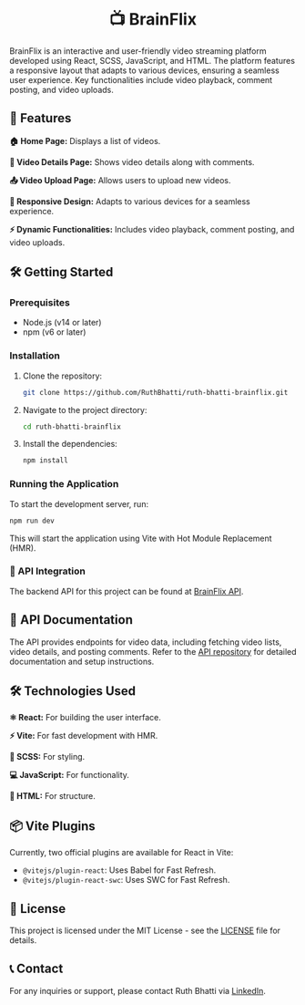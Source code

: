 <div align="center">
  <h1>📺 BrainFlix</h1>
</div>

BrainFlix is an interactive and user-friendly video streaming platform developed using React, SCSS, JavaScript, and HTML. The platform features a responsive layout that adapts to various devices, ensuring a seamless user experience. Key functionalities include video playback, comment posting, and video uploads.

## 🚀 Features

**🏠 Home Page:** Displays a list of videos.

**🎥 Video Details Page:** Shows video details along with comments.

**📤 Video Upload Page:** Allows users to upload new videos.

**📱 Responsive Design:** Adapts to various devices for a seamless experience.

**⚡ Dynamic Functionalities:** Includes video playback, comment posting, and video uploads.

## 🛠️ Getting Started

### Prerequisites

- Node.js (v14 or later)
- npm (v6 or later)

### Installation

1. Clone the repository:
   ```bash
   git clone https://github.com/RuthBhatti/ruth-bhatti-brainflix.git
   ```
2. Navigate to the project directory:
   ```bash
   cd ruth-bhatti-brainflix
   ```
3. Install the dependencies:
   ```bash
   npm install
   ```

### Running the Application

To start the development server, run:
```bash
npm run dev
```
This will start the application using Vite with Hot Module Replacement (HMR).

### 🔗 API Integration

The backend API for this project can be found at [BrainFlix API](https://github.com/RuthBhatti/ruth-bhatti-brainflix-api).

## 📄 API Documentation

The API provides endpoints for video data, including fetching video lists, video details, and posting comments. Refer to the [API repository](https://github.com/RuthBhatti/ruth-bhatti-brainflix-api) for detailed documentation and setup instructions.

## 🛠️ Technologies Used

**⚛️ React:** For building the user interface.

**⚡ Vite:** For fast development with HMR.

**🎨 SCSS:** For styling.

**💻 JavaScript:** For functionality.

**📝 HTML:** For structure.

## 📦 Vite Plugins

Currently, two official plugins are available for React in Vite:

- `@vitejs/plugin-react`: Uses Babel for Fast Refresh.
- `@vitejs/plugin-react-swc`: Uses SWC for Fast Refresh.

## 📜 License

This project is licensed under the MIT License - see the [LICENSE](LICENSE) file for details.

## 📞 Contact

For any inquiries or support, please contact Ruth Bhatti via [LinkedIn](https://www.linkedin.com/in/ruth-bhatti/).
